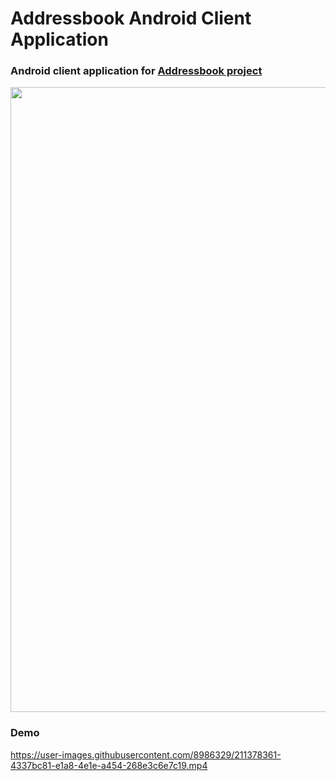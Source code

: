 # Addressbook Android Client Application

### Android client application for [Addressbook project](https://github.com/dredwardhyde/addressbook)

<img src="https://raw.githubusercontent.com/dredwardhyde/addressbook-android-app/master/screenshots/all_panels.png" width="1000"/>  

### Demo

https://user-images.githubusercontent.com/8986329/211378361-4337bc81-e1a8-4e1e-a454-268e3c6e7c19.mp4

